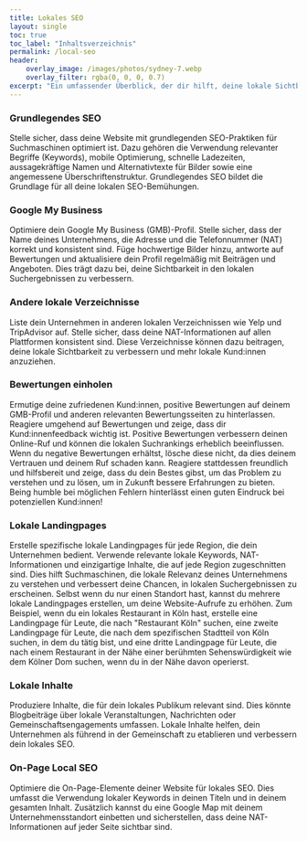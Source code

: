 ```yaml
---
title: Lokales SEO
layout: single
toc: true
toc_label: "Inhaltsverzeichnis"
permalink: /local-seo
header:
    overlay_image: /images/photos/sydney-7.webp
    overlay_filter: rgba(0, 0, 0, 0.7)
excerpt: "Ein umfassender Überblick, der dir hilft, deine lokale Sichtbarkeit in Suchmaschinen zu verbessern, um mehr Kund:innen zu erreichen"
---
```


### Grundlegendes SEO
Stelle sicher, dass deine Website mit grundlegenden SEO-Praktiken für Suchmaschinen optimiert ist. Dazu gehören die Verwendung relevanter Begriffe (Keywords), mobile Optimierung, schnelle Ladezeiten, aussagekräftige Namen und Alternativtexte für Bilder sowie eine angemessene Überschriftenstruktur. Grundlegendes SEO bildet die Grundlage für all deine lokalen SEO-Bemühungen.

### Google My Business
Optimiere dein Google My Business (GMB)-Profil. Stelle sicher, dass der Name deines Unternehmens, die Adresse und die Telefonnummer (NAT) korrekt und konsistent sind. Füge hochwertige Bilder hinzu, antworte auf Bewertungen und aktualisiere dein Profil regelmäßig mit Beiträgen und Angeboten. Dies trägt dazu bei, deine Sichtbarkeit in den lokalen Suchergebnissen zu verbessern.

### Andere lokale Verzeichnisse
Liste dein Unternehmen in anderen lokalen Verzeichnissen wie Yelp und TripAdvisor auf. Stelle sicher, dass deine NAT-Informationen auf allen Plattformen konsistent sind. Diese Verzeichnisse können dazu beitragen, deine lokale Sichtbarkeit zu verbessern und mehr lokale Kund:innen anzuziehen.

### Bewertungen einholen
Ermutige deine zufriedenen Kund:innen, positive Bewertungen auf deinem GMB-Profil und anderen relevanten Bewertungsseiten zu hinterlassen. Reagiere umgehend auf Bewertungen und zeige, dass dir Kund:innenfeedback wichtig ist. Positive Bewertungen verbessern deinen Online-Ruf und können die lokalen Suchrankings erheblich beeinflussen. Wenn du negative Bewertungen erhältst, lösche diese nicht, da dies deinem Vertrauen und deinem Ruf schaden kann. Reagiere stattdessen freundlich und hilfsbereit und zeige, dass du dein Bestes gibst, um das Problem zu verstehen und zu lösen, um in Zukunft bessere Erfahrungen zu bieten. Being humble bei möglichen Fehlern hinterlässt einen guten Eindruck bei potenziellen Kund:innen!

### Lokale Landingpages
Erstelle spezifische lokale Landingpages für jede Region, die dein Unternehmen bedient. Verwende relevante lokale Keywords, NAT-Informationen und einzigartige Inhalte, die auf jede Region zugeschnitten sind. Dies hilft Suchmaschinen, die lokale Relevanz deines Unternehmens zu verstehen und verbessert deine Chancen, in lokalen Suchergebnissen zu erscheinen.
Selbst wenn du nur einen Standort hast, kannst du mehrere lokale Landingpages erstellen, um deine Website-Aufrufe zu erhöhen. Zum Beispiel, wenn du ein lokales Restaurant in Köln hast, erstelle eine Landingpage für Leute, die nach "Restaurant Köln" suchen, eine zweite Landingpage für Leute, die nach dem spezifischen Stadtteil von Köln suchen, in dem du tätig bist, und eine dritte Landingpage für Leute, die nach einem Restaurant in der Nähe einer berühmten Sehenswürdigkeit wie dem Kölner Dom suchen, wenn du in der Nähe davon operierst.

### Lokale Inhalte
Produziere Inhalte, die für dein lokales Publikum relevant sind. Dies könnte Blogbeiträge über lokale Veranstaltungen, Nachrichten oder Gemeinschaftsengagements umfassen. Lokale Inhalte helfen, dein Unternehmen als führend in der Gemeinschaft zu etablieren und verbessern dein lokales SEO.

### On-Page Local SEO
Optimiere die On-Page-Elemente deiner Website für lokales SEO. Dies umfasst die Verwendung lokaler Keywords in deinen Titeln und in deinem gesamten Inhalt. Zusätzlich kannst du eine Google Map mit deinem Unternehmensstandort einbetten und sicherstellen, dass deine NAT-Informationen auf jeder Seite sichtbar sind.